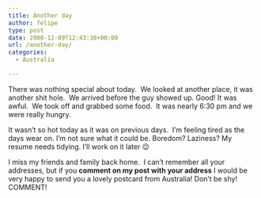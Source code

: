 ```yaml
---
title: Another day
author: felipe
type: post
date: 2008-12-09T12:43:38+00:00
url: /another-day/
categories:
  - Australia

---
```

There was nothing special about today.  We looked at another place, it was another shit hole.  We arrived before the guy showed up. Good! It was awful.  We took off and grabbed some food.  It was nearly 6:30 pm and we were really hungry.

It wasn&#8217;t so hot today as it was on previous days.  I&#8217;m feeling tired as the days wear on. I&#8217;m not sure what it could be. Boredom? Laziness? My resume needs tidying. I&#8217;ll work on it later 😉

I miss my friends and family back home.  I can&#8217;t remember all your addresses, but if you **comment on my post with your address** I would be very happy to send you a lovely postcard from Australia! Don&#8217;t be shy! COMMENT!